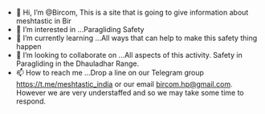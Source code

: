 - 👋 Hi, I’m @Bircom, This is a site that is going to give information about meshtastic in Bir
- 👀 I’m interested in ...Paragliding Safety
- 🌱 I’m currently learning ...All ways that can help to make this safety thing happen
- 💞️ I’m looking to collaborate on ...All aspects of this activity. Safety in Paragliding in the Dhauladhar Range.
- 📫 How to reach me ...Drop a line on our Telegram group https://t.me/meshtastic_india or our email bircom.hp@gmail.com. However we are very understaffed and so we may take some time to respond.
